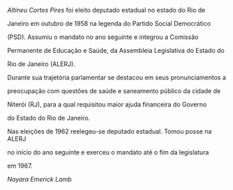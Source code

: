 

*Altineu Cortes Pires* foi eleito deputado estadual no estado do Rio de

Janeiro em outubro de 1958 na legenda do Partido Social Democrático

(PSD). Assumiu o mandato no ano seguinte e integrou a Comissão

Permanente de Educação e Saúde, da Assembleia Legislativa do Estado do

Rio de Janeiro (ALERJ).



Durante sua trajetória parlamentar se destacou em seus pronunciamentos a

preocupação com questões de saúde e saneamento público da cidade de

Niterói (RJ), para a qual requisitou maior ajuda financeira do Governo

do Estado do Rio de Janeiro.



Nas eleições de 1962 reelegeu-se deputado estadual. Tomou posse na ALERJ

no início do ano seguinte e exerceu o mandato até o fim da legislatura

em 1967.



*Nayara Emerick Lamb*



